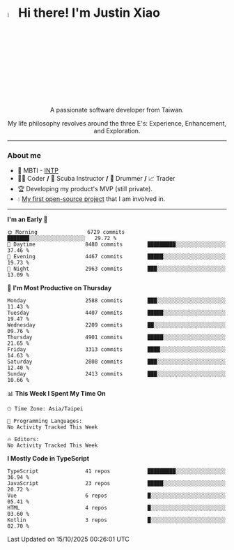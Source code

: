 # <img src="https://media.giphy.com/media/hvRJCLFzcasrR4ia7z/giphy.gif" width="5%">Hi there! I'm Justin Xiao
<p align="center">A passionate software developer from Taiwan.  </p>
<p align="center">My life philosophy revolves around the three E's: Experience, Enhancement, and Exploration.</p>

---
### About me
- 👀 MBTI - [INTP](https://www.16personalities.com/intp-personality)
- 👨‍💻 Coder **/** 🤿 Scuba Instructor **/** 🥁 Drummer **/** 📈 Trader
- 🏆 Developing my product's MVP (still private).
- 💧 [My first open-source project](https://github.com/Game-as-a-Service/Game-Lobby-Web) that I am involved in.

---
<!--START_SECTION:waka-->
**I'm an Early 🐤** 

```text
🌞 Morning                6729 commits        ███████░░░░░░░░░░░░░░░░░░   29.72 % 
🌆 Daytime                8480 commits        █████████░░░░░░░░░░░░░░░░   37.46 % 
🌃 Evening                4467 commits        █████░░░░░░░░░░░░░░░░░░░░   19.73 % 
🌙 Night                  2963 commits        ███░░░░░░░░░░░░░░░░░░░░░░   13.09 % 
```
📅 **I'm Most Productive on Thursday** 

```text
Monday                   2588 commits        ███░░░░░░░░░░░░░░░░░░░░░░   11.43 % 
Tuesday                  4407 commits        █████░░░░░░░░░░░░░░░░░░░░   19.47 % 
Wednesday                2209 commits        ██░░░░░░░░░░░░░░░░░░░░░░░   09.76 % 
Thursday                 4901 commits        █████░░░░░░░░░░░░░░░░░░░░   21.65 % 
Friday                   3313 commits        ████░░░░░░░░░░░░░░░░░░░░░   14.63 % 
Saturday                 2808 commits        ███░░░░░░░░░░░░░░░░░░░░░░   12.40 % 
Sunday                   2413 commits        ███░░░░░░░░░░░░░░░░░░░░░░   10.66 % 
```


📊 **This Week I Spent My Time On** 

```text
🕑︎ Time Zone: Asia/Taipei

💬 Programming Languages: 
No Activity Tracked This Week

🔥 Editors: 
No Activity Tracked This Week
```

**I Mostly Code in TypeScript** 

```text
TypeScript               41 repos            █████████░░░░░░░░░░░░░░░░   36.94 % 
JavaScript               23 repos            █████░░░░░░░░░░░░░░░░░░░░   20.72 % 
Vue                      6 repos             █░░░░░░░░░░░░░░░░░░░░░░░░   05.41 % 
HTML                     4 repos             █░░░░░░░░░░░░░░░░░░░░░░░░   03.60 % 
Kotlin                   3 repos             █░░░░░░░░░░░░░░░░░░░░░░░░   02.70 % 
```




 Last Updated on 15/10/2025 00:26:01 UTC
<!--END_SECTION:waka-->
